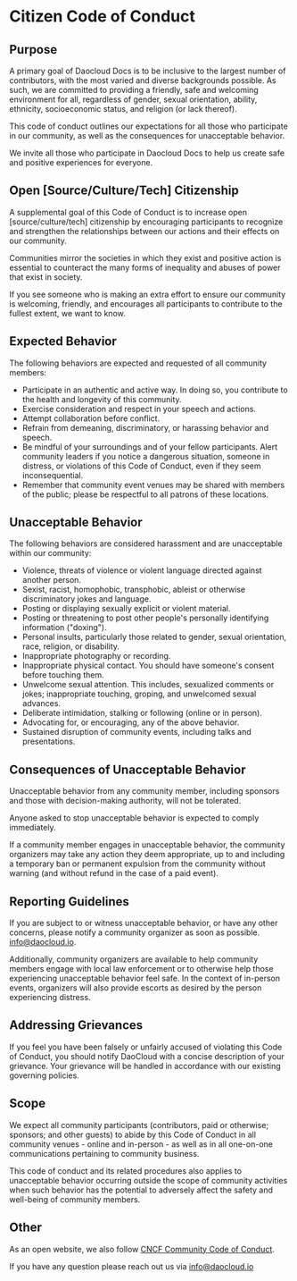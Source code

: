  # Citizen Code of Conduct

## Purpose

A primary goal of Daocloud Docs is to be inclusive to the largest number of contributors,
with the most varied and diverse backgrounds possible. As such, we are committed to
providing a friendly, safe and welcoming environment for all, regardless of gender,
sexual orientation, ability, ethnicity, socioeconomic status, and religion (or lack thereof).

This code of conduct outlines our expectations for all those who participate in our community,
as well as the consequences for unacceptable behavior.

We invite all those who participate in Daocloud Docs to help us create safe and positive experiences for everyone.

## Open [Source/Culture/Tech] Citizenship

A supplemental goal of this Code of Conduct is to increase open [source/culture/tech] citizenship
by encouraging participants to recognize and strengthen the relationships between our actions and
their effects on our community.

Communities mirror the societies in which they exist and positive action is essential to counteract
the many forms of inequality and abuses of power that exist in society.

If you see someone who is making an extra effort to ensure our community is welcoming, friendly,
and encourages all participants to contribute to the fullest extent, we want to know.

## Expected Behavior

The following behaviors are expected and requested of all community members:

- Participate in an authentic and active way. In doing so, you contribute to the health and longevity of this community.
- Exercise consideration and respect in your speech and actions.
- Attempt collaboration before conflict.
- Refrain from demeaning, discriminatory, or harassing behavior and speech.
- Be mindful of your surroundings and of your fellow participants. Alert community leaders
  if you notice a dangerous situation, someone in distress, or violations of this Code of Conduct,
  even if they seem inconsequential.
- Remember that community event venues may be shared with members of the public; please be
  respectful to all patrons of these locations.

## Unacceptable Behavior

The following behaviors are considered harassment and are unacceptable within our community:

- Violence, threats of violence or violent language directed against another person.
- Sexist, racist, homophobic, transphobic, ableist or otherwise discriminatory jokes and language.
- Posting or displaying sexually explicit or violent material.
- Posting or threatening to post other people's personally identifying information ("doxing").
- Personal insults, particularly those related to gender, sexual orientation, race, religion, or disability.
- Inappropriate photography or recording.
- Inappropriate physical contact. You should have someone's consent before touching them.
- Unwelcome sexual attention. This includes, sexualized comments or jokes; inappropriate touching, groping, and unwelcomed sexual advances.
- Deliberate intimidation, stalking or following (online or in person).
- Advocating for, or encouraging, any of the above behavior.
- Sustained disruption of community events, including talks and presentations.

## Consequences of Unacceptable Behavior

Unacceptable behavior from any community member, including sponsors and those with
decision-making authority, will not be tolerated.

Anyone asked to stop unacceptable behavior is expected to comply immediately.

If a community member engages in unacceptable behavior, the community organizers
may take any action they deem appropriate, up to and including a temporary ban or
permanent expulsion from the community without warning (and without refund in the
case of a paid event).

## Reporting Guidelines

If you are subject to or witness unacceptable behavior, or have any other concerns,
please notify a community organizer as soon as possible. info@daocloud.io.

Additionally, community organizers are available to help community members engage
with local law enforcement or to otherwise help those experiencing unacceptable
behavior feel safe. In the context of in-person events, organizers will also provide
escorts as desired by the person experiencing distress.

## Addressing Grievances

If you feel you have been falsely or unfairly accused of violating this Code of Conduct,
you should notify DaoCloud with a concise description of your grievance. Your grievance
will be handled in accordance with our existing governing policies.

## Scope

We expect all community participants (contributors, paid or otherwise; sponsors; and other
guests) to abide by this Code of Conduct in all community venues - online and in-person - as
well as in all one-on-one communications pertaining to community business.

This code of conduct and its related procedures also applies to unacceptable behavior
occurring outside the scope of community activities when such behavior has the potential
to adversely affect the safety and well-being of community members.

## Other

As an open website, we also follow
[CNCF Community Code of Conduct](https://github.com/cncf/foundation/blob/main/code-of-conduct.md).

If you have any question please reach out us via info@daocloud.io

